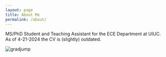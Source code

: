 ```yaml
---
layout: page
title: About Me
permalink: /about/
---
```


MS/PhD Student and Teaching Assistant for the ECE Department at UIUC.\
As of 4-21-2024 the CV is (slightly) outdated.

![gradjump](/assets/gradjump.jpg)
